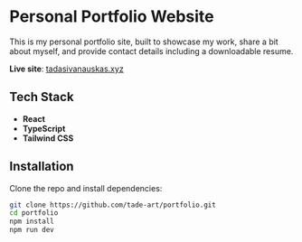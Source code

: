# Personal Portfolio Website

This is my personal portfolio site, built to showcase my work, share a bit about myself, and provide contact details including a downloadable resume.

**Live site**: [tadasivanauskas.xyz](https://tadasivanauskas.xyz)

## Tech Stack

- **React**
- **TypeScript**
- **Tailwind CSS**

## Installation

Clone the repo and install dependencies:

```bash
git clone https://github.com/tade-art/portfolio.git
cd portfolio
npm install
npm run dev
